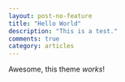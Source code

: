 ```yaml
---
layout: post-no-feature
title: "Hello World"
description: "This is a test."
comments: true
category: articles
---
```


Awesome, this theme _works_!
